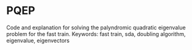 # PQEP

Code and explanation for solving the palyndromic quadratic eigenvalue problem for the fast train.
Keywords: fast train, sda, doubling algorithm, eigenvalue, eigenvectors

